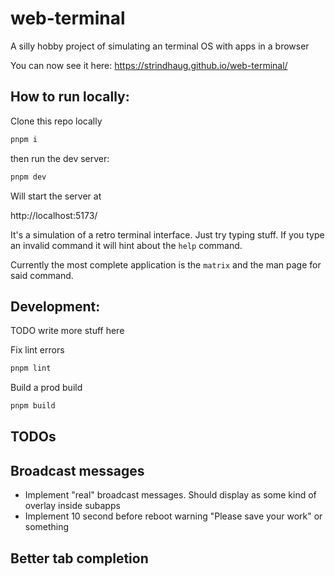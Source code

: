 # web-terminal
A silly hobby project of simulating an terminal OS with apps in a browser

You can now see it here:
https://strindhaug.github.io/web-terminal/

## How to run locally:

Clone this repo locally

```sh
pnpm i
```

then run the dev server:

```sh
pnpm dev
```
Will start the server at

http://localhost:5173/

It's a simulation of a retro terminal interface.
Just try typing stuff. If you type an invalid command it will hint about the
`help` command.

Currently the most complete application is the `matrix` and the man page for
said command.

## Development:

TODO write more stuff here

Fix lint errors
```sh
pnpm lint
```

Build a prod build
```sh
pnpm build
```


## TODOs

## Broadcast messages
- Implement "real" broadcast messages. Should display as some kind of overlay inside subapps
- Implement 10 second before reboot warning "Please save your work" or something

## Better tab completion
